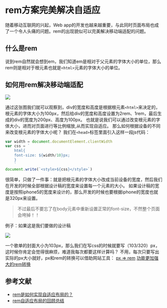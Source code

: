 # rem方案完美解决自适应
随着移动互联网的兴起，Web app的开发也越来越重要，与此同时页面布局也成了一个令人头痛的问题。rem的出现貌似可以完美解决移动端适配的问题。
## 什么是rem
说到rem自然就会想到em，我们知道em是相对于父元素的字体大小的单位，那么rem则是相对于根元素也就是`<html>`元素的字体大小的单位。
## 如何用rem解决移动端适配

![](http://upload-images.jianshu.io/upload_images/4337988-bc2b886890d0962a.png?imageMogr2/auto-orient/strip%7CimageView2/2/w/1240)

通过这张图我们就可以观察到，div的宽度和高度是根据根元素`<html>`来决定的，根元素的字体大小为100px，然后给div的宽度和高度设置为2rem、1rem，最后生成的div的宽度为200px、高度为100px。
也就是说我们可以通过改变根元素的字体大小，进而对页面进行等比例缩放,从而实现自适应。
那么如何根据设备的不同来改变根元素的字体大小呢？
我们在`<head>`标签里面引入这样一段js代码：
```js
var width = document.documentElement.clientWidth
var css = `
    html{
    font-size: ${width/10}px;
    }
    `
document.write(`<style>${css}</style>`)
```
很简单，只做了一件事：就是把根元素的字体大小改成当前设备的宽度，然后我们在开发的时候全部根据设计稿的宽度来设置每一个元素的大小。
如果设计稿的宽度是按照iphone5的宽度来设计的，那么开发的时候也要根据iphone的宽度也就是320px来设置。
>不过最后不要忘了在body元素中重新设置正常的font-size，不然整个页面会垮掉！！

例子：如果这是我们要做的设计稿

![](http://upload-images.jianshu.io/upload_images/4337988-591bb00dccbcc0f0.png?imageMogr2/auto-orient/strip%7CimageView2/2/w/1240)

一个歌单的封面大小为103px，那么我们在写css的时候就要写（103/320）px，这时候你肯定会觉得很麻烦，难道我每次都要这样计算吗？
不用，每次只要写出实际的px大小就好，px和rem的转换可以借助网站工具：
[px => rem](http://520ued.com/tools/rem)
[功能更加强大的rem转换](http://alurk.com/)

## 参考文献
- [rem是如何实现自适应布局的？](http://caibaojian.com/web-app-rem.html)
- [rem自适应布局的回顾总结](http://caibaojian.com/rem-responsive-2.html)